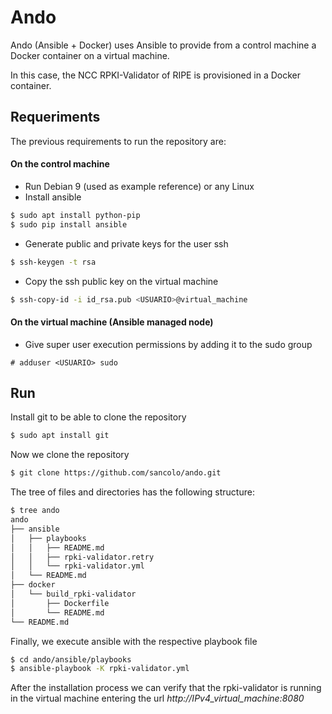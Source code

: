 # Ando

Ando (Ansible + Docker) uses Ansible to provide from a control machine a Docker container on a virtual machine.

In this case, the NCC RPKI-Validator of RIPE is provisioned in a Docker container.

## Requeriments 

The previous requirements to run the repository are:

#### On the control machine
* Run Debian 9 (used as example reference) or any Linux
* Install ansible

```sh
$ sudo apt install python-pip
$ sudo pip install ansible
```
* Generate public and private keys for the user ssh

```sh
$ ssh-keygen -t rsa
```
* Copy the ssh public key on the virtual machine

```sh  
$ ssh-copy-id -i id_rsa.pub <USUARIO>@virtual_machine
```

#### On the virtual machine (Ansible managed node)
* Give super user execution permissions by adding it to the sudo group

```
# adduser <USUARIO> sudo
``` 
## Run

Install git to be able to clone the repository

```sh
$ sudo apt install git
```
Now we clone the repository

```sh
$ git clone https://github.com/sancolo/ando.git
```
The tree of files and directories has the following structure:

```sh
$ tree ando
ando
├── ansible
│   ├── playbooks
│   │   ├── README.md
│   │   ├── rpki-validator.retry
│   │   └── rpki-validator.yml
│   └── README.md
├── docker
│   └── build_rpki-validator
│       ├── Dockerfile
│       └── README.md
└── README.md

```
Finally, we execute ansible with the respective playbook file

```sh
$ cd ando/ansible/playbooks
$ ansible-playbook -K rpki-validator.yml
```

After the installation process we can verify that the rpki-validator is running in the virtual machine entering the url *http://IPv4_virtual_machine:8080* 


